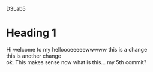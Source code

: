  D3Lab5
 <h1> Heading 1</h1>
Hi welcome to my helloooeeeeewwwww
this is a change
<br>
this is another change
<br>
ok. This  makes sense now
what is this... my 5th commit?

